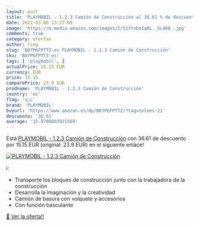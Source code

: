 ```yaml
---
layout: post
title: 'PLAYMOBIL - 1.2.3 Camión de Construcción al 36.61 % de descuento'
date: 2021-03-08 13:27:09
image: 'https://m.media-amazon.com/images/I/51YtnboIq0L._SL400_.jpg'
comments: true
category: ofertas
author: ring
slug: 'B07P6FPTTZ-es PLAYMOBIL - 1.2.3 Camión de Construcción'
sku: 'B07P6FPTTZ-es'
tags: [ 'playmobil', ]
actualPrice: 15.15 EUR
currency: EUR
price: 15.15
comparePrice: 23.9 EUR
prodname: 'PLAYMOBIL - 1.2.3 Camión de Construcción'
country: 'es'
flag: '🇪🇸'
brand: 'PLAYMOBIL'
buyurl: 'https://www.amazon.es/dp/B07P6FPTTZ/?tag=tolees-21'
descuento: '36.61'
average: '15.9709803921569'
---
```


Está [PLAYMOBIL - 1.2.3 Camión de Construcción](https://www.amazon.es/dp/B07P6FPTTZ/?tag=tolees-21) con 36.61 de descuento por 15.15 EUR (original: 23.9 EUR) en el siguiente enlace!

[![PLAYMOBIL - 1.2.3 Camión de Construcción](https://m.media-amazon.com/images/I/51YtnboIq0L._SL400_.jpg)](https://www.amazon.es/dp/B07P6FPTTZ/?tag=tolees-21)

ℹ️:

- Transporte los bloques de construcción junto con la trabajadora de la construcción
- Desarrolla la imaginación y la creatividad
- Camión de basura con volquete y accesorios
- Con función basculante

[🛒 Ver la oferta!!](https://www.amazon.es/dp/B07P6FPTTZ/?tag=tolees-21)
